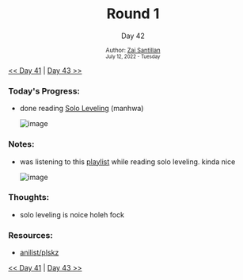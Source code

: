 <div align="center">
  <h1>Round 1</h1>
  <p>Day 42</p>
  <sub>
    Author: <a href="https://github.com/plskz" target="_blank">Zai Santillan</a>
    <br>
    <small>July 12, 2022 - Tuesday</small>
  </sub>
</div>

[<< Day 41](day041.md) | [Day 43 >>](day043.md)

### Today's Progress:

- done reading [Solo Leveling](https://anilist.co/activity/419978130) (manhwa)

  ![image](https://user-images.githubusercontent.com/57343545/178852147-f01a75e5-c0c3-4be6-93cd-54ea2ec34b45.png)

### Notes:

- was listening to this [playlist](https://open.spotify.com/playlist/5arGjGUMxn0WkBD3ul3DZp) while reading solo leveling. kinda nice

  ![image](https://user-images.githubusercontent.com/57343545/178852546-fddf8936-ef58-4333-95ff-981c3af32cea.png)

### Thoughts:

- solo leveling is noice holeh fock

### Resources:

- [anilist/plskz](https://anilist.co/user/plskz/)

[<< Day 41](day041.md) | [Day 43 >>](day043.md)
